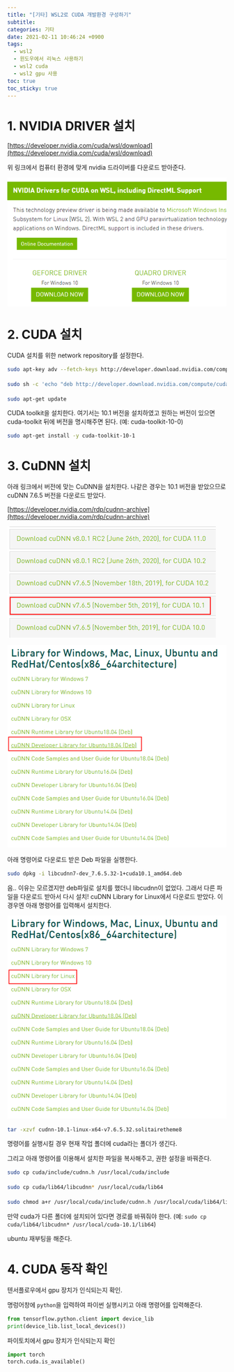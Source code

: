```yaml
---
title: "[기타] WSL2로 CUDA 개발환경 구성하기"
subtitle:
categories: 기타
date: 2021-02-11 10:46:24 +0900
tags:
  - wsl2
  - 윈도우에서 리눅스 사용하기
  - wsl2 cuda
  - wsl2 gpu 사용
toc: true
toc_sticky: true
---
```


# 1. NVIDIA DRIVER 설치

[https://developer.nvidia.com/cuda/wsl/download](https://developer.nvidia.com/cuda/wsl/download)

위 링크에서 컴퓨터 환경에 맞게 nvidia 드라이버를 다운로드 받아준다. 

![/assets/images/2021-02-11-wsl2로_cuda_개발환경_구성하기/untitled.png](/assets/images/2021-02-11-wsl2로_cuda_개발환경_구성하기/untitled.png)

# 2. CUDA 설치

CUDA 설치를 위한 network repository를 설정한다.

```bash
sudo apt-key adv --fetch-keys http://developer.download.nvidia.com/compute/cuda/repos/ubuntu1804/x86_64/7fa2af80.pub

sudo sh -c 'echo "deb http://developer.download.nvidia.com/compute/cuda/repos/ubuntu1804/x86_64 /" > /etc/apt/sources.list.d/cuda.list'

sudo apt-get update
```

CUDA toolkit을 설치한다. 여기서는 10.1 버전을 설치하였고 원하는 버전이 있으면 cuda-toolkit 뒤에 버전을 명시해주면 된다. (예: cuda-toolkit-10-0)

```bash
sudo apt-get install -y cuda-toolkit-10-1
```

# 3. CuDNN 설치

아래 링크에서 버전에 맞는 CuDNN을 설치한다. 나같은 경우는 10.1 버전을 받았으므로 cuDNN 7.6.5 버전을 다운로드 받았다. 

[https://developer.nvidia.com/rdp/cudnn-archive](https://developer.nvidia.com/rdp/cudnn-archive)

![/assets/images/2021-02-11-wsl2로_cuda_개발환경_구성하기/untitled_1.png](/assets/images/2021-02-11-wsl2로_cuda_개발환경_구성하기/untitled_1.png)

![/assets/images/2021-02-11-wsl2로_cuda_개발환경_구성하기/untitled_2.png](/assets/images/2021-02-11-wsl2로_cuda_개발환경_구성하기/untitled_2.png)

아래 명령어로 다운로드 받은 Deb 파일을 실행한다. 

```bash
sudo dpkg -i libcudnn7-dev_7.6.5.32-1+cuda10.1_amd64.deb
```

음.. 이유는 모르겠지만 deb파일로 설치를 했더니 libcudnn이 없었다. 그래서 다른 파일을 다운로드 받아서 다시 설치! cuDNN Library for Linux에서 다운로드 받았다. 이 경우엔 아래 명령어를 입력해서 설치한다. 

![/assets/images/2021-02-11-wsl2로_cuda_개발환경_구성하기/untitled_3.png](/assets/images/2021-02-11-wsl2로_cuda_개발환경_구성하기/untitled_3.png)

```bash
tar -xzvf cudnn-10.1-linux-x64-v7.6.5.32.solitairetheme8
```

명령어를 실행시킬 경우 현재 작업 폴더에 cuda라는 폴더가 생긴다. 

그리고 아래 명령어를 이용해서 설치한 파일을 복사해주고, 권한 설정을 바꿔준다.

```bash
sudo cp cuda/include/cudnn.h /usr/local/cuda/include

sudo cp cuda/lib64/libcudnn* /usr/local/cuda/lib64

sudo chmod a+r /usr/local/cuda/include/cudnn.h /usr/local/cuda/lib64/libcudnn*
```

만약 cuda가 다른 폴더에 설치되어 있다면 경로를 바꿔줘야 한다. (예: `sudo cp cuda/lib64/libcudnn* /usr/local/cuda-10.1/lib64`)

ubuntu 재부팅을 해준다. 

# 4. CUDA 동작 확인

텐서플로우에서 gpu 장치가 인식되는지 확인. 

명렁어창에 `python`을 입력하여 파이썬 실행시키고 아래 명령어를 입력해준다. 

```python
from tensorflow.python.client import device_lib
print(device_lib.list_local_devices())
```

파이토치에서 gpu 장치가 인식되는지 확인

```python
import torch
torch.cuda.is_available()
```
